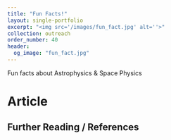 ```yaml
---
title: "Fun Facts!"
layout: single-portfolio
excerpt: "<img src='/images/fun_fact.jpg' alt=''>"
collection: outreach
order_number: 40
header:
  og_image: "fun_fact.jpg"
---
```

Fun facts about Astrophysics & Space Physics
# Article

## Further Reading / References
